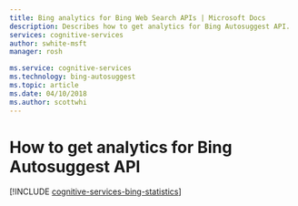 ```yaml
---
title: Bing analytics for Bing Web Search APIs | Microsoft Docs
description: Describes how to get analytics for Bing Autosuggest API. 
services: cognitive-services
author: swhite-msft
manager: rosh

ms.service: cognitive-services
ms.technology: bing-autosuggest
ms.topic: article
ms.date: 04/10/2018
ms.author: scottwhi
---
```


# How to get analytics for Bing Autosuggest API

[!INCLUDE [cognitive-services-bing-statistics](../../../includes/cognitive-services-bing-statistics.md)]